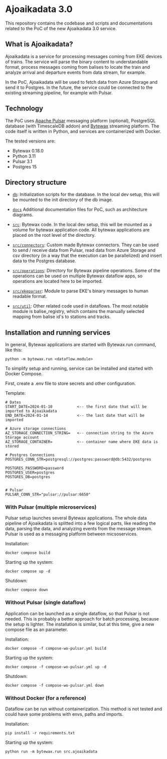 # Ajoaikadata 3.0

This repository contains the codebase and scripts and documentations related to the PoC of the new Ajoaikadata 3.0 service.


## What is Ajoaikadata?

Ajoaikadata is a service for processing messages coming from EKE devices of trains. The service will parse the binary content to understandable format, process messages coming from balises to locate the train and analyze arrival and departure events from data stream, for example.

In the PoC, Ajoaikadata will be used to fetch data from Azure Storage and send it to Postgres. In the future, the service could be connected to the existing streaming pipeline, for example with Pulsar.

## Technology

The PoC uses [Apache Pulsar](https://pulsar.apache.org) messaging platform (optional), PostgreSQL database (with TimescaleDB addon) and [Bytewax](https://bytewax.io) streaming platform. The code itself is written in Python, and services are containerized with Docker.


The tested versions are:
- Bytewax 0.18.0
- Python 3.11
- Pulsar 3.1
- Postgres 15

## Directory structure

- [`db`](./db/): Initialization scripts for the database. In the local dev setup, this will be mounted to the init directory of the db image.
- [`docs`](./docs) Additional documentation files for PoC, such as architecture diagrams.

- [`src`](./src/): Bytewax code. In the local dev setup, this will be mounted as a volume for bytewax application code. All bytewax applications are placed on the root level of the directory.
- [`src/connectors`](./scr/connectors): Custom made Bytewax connectors. They can be used to send / receive data from Pulsar, read data from Azure Storage and csv directory (in a way that the execution can be parallelized) and insert data to the Postgres database.
- [`src/operations`](./scr/operations): Directory for Bytewax pipeline operations. Some of the operations can be used on multiple Bytewax dataflow apps, so operations are located here to be imported.


- [`src/ekeparser`](./scr/ekeparser): Module to parse EKE's binary messages to human readable format.
- [`src/util`](./scr/util): Other related code used in dataflows. The most notable module is balise_registry, which contains the manually selected mapping from balise id's to stations and tracks.

## Installation and running services

In general, Bytewax applications are started with Bytewax.run command, like this:
```
python -m bytewax.run <dataflow.module>
```

To simplify setup and running, service can be installed and started with Docker Compose.

First, create a .env file to store secrets and other configuration.

Template:
```
# Dates
START_DATE=2024-01-10           <-- the first date that will be imported to Ajoaikadata
END_DATE=2024-01-14             <-- the last date that will be imported

# Azure storage connections
AZ_STORAGE_CONNECTION_STRING=   <-- connection string to the Azure Storage account
AZ_STORAGE_CONTAINER=           <-- container name where EKE data is stored

# Postgres Connections
POSTGRES_CONN_STR=postgresql://postgres:password@db:5432/postgres

POSTGRES_PASSWORD=password      
POSTGRES_USER=postgres
POSTGRES_DB=postgres


# Pulsar
PULSAR_CONN_STR="pulsar://pulsar:6650"
```

### With Pulsar (multiple microservices)

Pulsar setup launches several Bytewax applications. The whole data pipeline of Ajoaikadata is splitted into a few logical parts, like reading the data, parsing the data, and analyzing events from the message stream. Pulsar is used as a messaging platform between micsoservices.

Installation:
```
docker compose build
```

Starting up the system:
```
docker compose up -d
```

Shutdown:
```
docker compose down
```

### Without Pulsar (single dataflow)

Application can be launched as a single dataflow, so that Pulsar is not needed. This is probably a better approach for batch processing, because the setup is lighter. The installation is similar, but at this time, give a new compose file as an parameter.

Installation:
```
docker compose -f compose-wo-pulsar.yml build
```

Starting up the system:
```
docker compose -f compose-wo-pulsar.yml up -d
```

Shutdown:
```
docker compose -f compose-wo-pulsar.yml down
```


### Without Docker (for a reference)

Dataflow can be run without containerization. This method is not tested and could have some problems with envs, paths and imports.


Installation:
```
pip install -r requirements.txt
```

Starting up the system:
```
python run -m bytewax.run src.ajoaikadata
```
